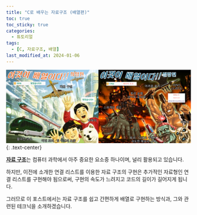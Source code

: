 ```yaml
---
title: "C로 배우는 자료구조 (배열편)"
toc: true
toc_sticky: true
categories:
  - 튜토리얼
tags:
  - [C, 자료구조, 배열]
last_modified_at: 2024-01-06
---
```

![ThisIsArray](https://github.com/MOJAN3543/MOJAN3543.github.io/blob/main/_posts/DataStructureInC/Array/ThisIsArray.png?raw=true "ThisIsArray") 
{: .text-center}  

[**자료 구조**](https://ko.wikipedia.org/wiki/%EC%9E%90%EB%A3%8C_%EA%B5%AC%EC%A1%B0)는 컴퓨터 과학에서 아주 중요한 요소중 하나이며, 널리 활용되고 있습니다.  

하지만, 이전에 소개한 연결 리스트를 이용한 자료 구조의 구현은 추가적인 자료형인 연결 리스트를 구현해야 됨으로써, 구현의 속도가 느려지고 코드의 길이가 길어지게 됩니다.  

그러므로 이 포스트에서는 자료 구조를 쉽고 간편하게 배열로 구현하는 방식과, 그와 관련된 테크닉을 소개하겠습니다.
